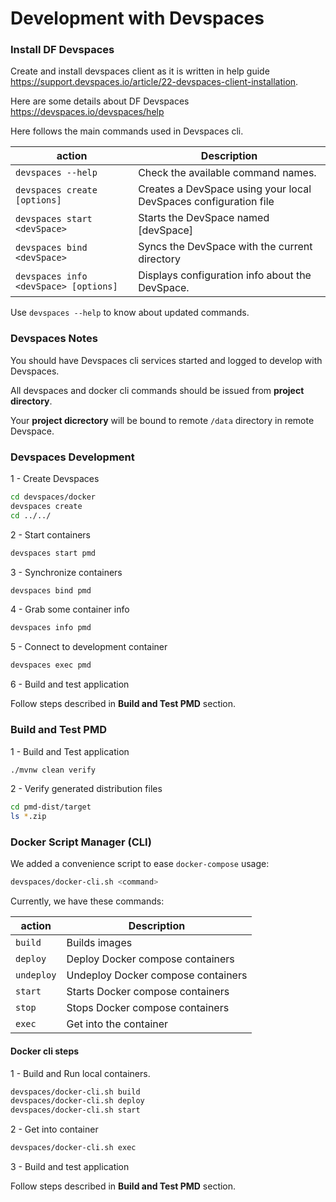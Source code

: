 # Development with Devspaces

### Install DF Devspaces

Create and install devspaces client as it is written in help guide https://support.devspaces.io/article/22-devspaces-client-installation.

Here are some details about DF Devspaces https://devspaces.io/devspaces/help

Here follows the main commands used in Devspaces cli.

|action   |Description                                                                                   |
|---------|----------------------------------------------------------------------------------------------|
|`devspaces --help`                    |Check the available command names.                               |
|`devspaces create [options]`          |Creates a DevSpace using your local DevSpaces configuration file |
|`devspaces start <devSpace>`          |Starts the DevSpace named \[devSpace\]                           |
|`devspaces bind <devSpace>`           |Syncs the DevSpace with the current directory                    |
|`devspaces info <devSpace> [options]` |Displays configuration info about the DevSpace.                  |

Use `devspaces --help` to know about updated commands.

### Devspaces Notes

You should have Devspaces cli services started and logged to develop with Devspaces.

All devspaces and docker cli commands should be issued from **project directory**.

Your **project dicrectory**  will be bound to remote `/data` directory in remote Devspace.

### Devspaces Development


1 - Create Devspaces

```bash
cd devspaces/docker
devspaces create
cd ../../
```

2 - Start containers

```bash
devspaces start pmd
```

3 - Synchronize containers

```bash
devspaces bind pmd
```

4 - Grab some container info

```bash
devspaces info pmd
```

5 - Connect to development container

```bash
devspaces exec pmd
```

6 - Build and test application

Follow steps described in **Build and Test PMD** section.

### Build and Test PMD

1 - Build and Test application

```bash
./mvnw clean verify

```

2 - Verify generated distribution files

```bash
cd pmd-dist/target
ls *.zip
```

### Docker Script Manager (CLI)

We added a convenience script to ease `docker-compose` usage:

```bash
devspaces/docker-cli.sh <command>

```

Currently, we have these commands:

|action    |Description                                                               |
|----------|--------------------------------------------------------------------------|
|`build`   |Builds images                                                             |
|`deploy`  |Deploy Docker compose containers                                          |
|`undeploy`|Undeploy Docker compose containers                                        |
|`start`   |Starts Docker compose containers                                          |
|`stop`    |Stops Docker compose containers                                           |
|`exec`    |Get into the container                                                    |


#### Docker cli steps

1 - Build and Run local containers.

```bash
devspaces/docker-cli.sh build
devspaces/docker-cli.sh deploy
devspaces/docker-cli.sh start
```

2 - Get into container

```bash
devspaces/docker-cli.sh exec
```

3 - Build and test application

Follow steps described in **Build and Test PMD** section.
